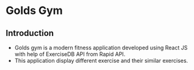 # Golds Gym

## Introduction

- Golds gym is a modern fitness application developed using React JS with help of ExerciseDB API from Rapid API.
- This application display different exercise and their similar exercises.
